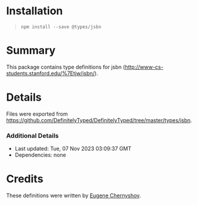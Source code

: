 # Installation
> `npm install --save @types/jsbn`

# Summary
This package contains type definitions for jsbn (http://www-cs-students.stanford.edu/%7Etjw/jsbn/).

# Details
Files were exported from https://github.com/DefinitelyTyped/DefinitelyTyped/tree/master/types/jsbn.

### Additional Details
 * Last updated: Tue, 07 Nov 2023 03:09:37 GMT
 * Dependencies: none

# Credits
These definitions were written by [Eugene Chernyshov](https://github.com/Evgenus).
